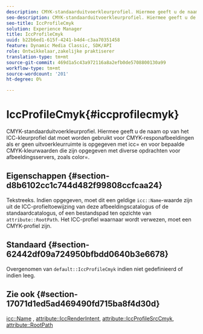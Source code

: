 ```yaml
---
description: CMYK-standaarduitvoerkleurprofiel. Hiermee geeft u de naam op van het ICC-kleurprofiel dat moet worden gebruikt voor CMYK-responafbeeldingen als er geen uitvoerkleurruimte is opgegeven met icc= en voor bepaalde CMYK-kleurwaarden die zijn opgegeven met diverse opdrachten voor afbeeldingsservers, zoals color=.
seo-description: CMYK-standaarduitvoerkleurprofiel. Hiermee geeft u de naam op van het ICC-kleurprofiel dat moet worden gebruikt voor CMYK-responafbeeldingen als er geen uitvoerkleurruimte is opgegeven met icc= en voor bepaalde CMYK-kleurwaarden die zijn opgegeven met diverse opdrachten voor afbeeldingsservers, zoals color=.
seo-title: IccProfileCmyk
solution: Experience Manager
title: IccProfileCmyk
uuid: b22b6ed1-615f-4241-b4d4-c3aa70351458
feature: Dynamic Media Classic, SDK/API
role: Ontwikkelaar,zakelijke praktiserer
translation-type: tm+mt
source-git-commit: 469d1a5c43a972116a8a2efb0de5708800130a99
workflow-type: tm+mt
source-wordcount: '201'
ht-degree: 0%

---
```



# IccProfileCmyk{#iccprofilecmyk}

CMYK-standaarduitvoerkleurprofiel. Hiermee geeft u de naam op van het ICC-kleurprofiel dat moet worden gebruikt voor CMYK-responafbeeldingen als er geen uitvoerkleurruimte is opgegeven met icc= en voor bepaalde CMYK-kleurwaarden die zijn opgegeven met diverse opdrachten voor afbeeldingsservers, zoals color=.

## Eigenschappen {#section-d8b6102cc1c744d482f99808ccfcaa24}

Tekstreeks. Indien opgegeven, moet dit een geldige `icc::Name`-waarde zijn uit de ICC-profieltoewijzing van deze afbeeldingscatalogus of de standaardcatalogus, of een bestandspad ten opzichte van `attribute::RootPath`. Het ICC-profiel waarnaar wordt verwezen, moet een CMYK-profiel zijn.

## Standaard {#section-62442df09a724950bfbdd0640b3e6678}

Overgenomen van `default::IccProfileCmyk` indien niet gedefinieerd of indien leeg.

## Zie ook {#section-17071d1ed5ad469490fd715ba8f4d30d}

[icc::Name](../../../../../is-api/image-catalog/image-serving-api-ref/c-image-catalog-reference/c-icc-profile-map-reference/r-name-icc.md#reference-9e7d3c8e35434981a3dfac66b8946cbe) ,  [attribute::IccRenderIntent](../../../../../is-api/image-catalog/image-serving-api-ref/c-image-catalog-reference/c-attributes-reference/r-iccrenderintent.md#reference-012f207f28bd4406a5368d23ed95a51f),  [attribute::IccProfileSrcCmyk](../../../../../is-api/image-catalog/image-serving-api-ref/c-image-catalog-reference/c-attributes-reference/r-iccprofilesrccmyk.md#reference-b57196dfe5db41fe88bd0828ed4ec728),  [attribute::RootPath](../../../../../is-api/image-catalog/image-serving-api-ref/c-image-catalog-reference/c-attributes-reference/r-rootpath.md#reference-17d57e5967be403b8408fa7214017494)
